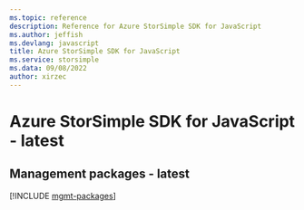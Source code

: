 ```yaml
---
ms.topic: reference
description: Reference for Azure StorSimple SDK for JavaScript
ms.author: jeffish
ms.devlang: javascript
title: Azure StorSimple SDK for JavaScript
ms.service: storsimple
ms.data: 09/08/2022
author: xirzec
---
```

# Azure StorSimple SDK for JavaScript - latest

## Management packages - latest
[!INCLUDE [mgmt-packages](storsimple-mgmt-index.md)]